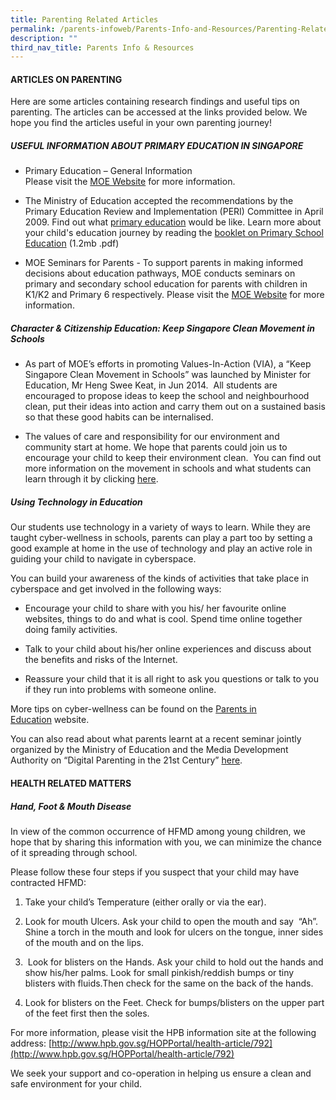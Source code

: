 ```yaml
---
title: Parenting Related Articles
permalink: /parents-infoweb/Parents-Info-and-Resources/Parenting-Related-Articles/
description: ""
third_nav_title: Parents Info & Resources
---
```

#### ARTICLES ON PARENTING  

Here are some articles containing research findings and useful tips on parenting. The articles can be accessed at the links provided below. We hope you find the articles useful in your own parenting journey!

##### USEFUL INFORMATION ABOUT PRIMARY EDUCATION IN SINGAPORE

*   Primary Education – General Information  
    Please visit the [MOE Website](http://moe.gov.sg/education/primary/) for more information.
*   The Ministry of Education accepted the recommendations by the Primary Education Review and Implementation (PERI) Committee in April 2009. Find out what [primary education](http://www.primaryeducation.sg/) would be like. Learn more about your child's education journey by reading the [booklet on Primary School Education](http://moe.gov.sg/education/primary/files/primary-school-education-booklet.pdf) (1.2mb .pdf)  
    
*   MOE Seminars for Parents - To support parents in making informed decisions about education pathways, MOE conducts seminars on primary and secondary school education for parents with children in K1/K2 and Primary 6 respectively. Please visit the [MOE Website](http://moe.gov.sg/education/primary/) for more information.

  

##### Character & Citizenship Education: Keep Singapore Clean Movement in Schools

*   As part of MOE’s efforts in promoting Values-In-Action (VIA), a “Keep Singapore Clean Movement in Schools” was launched by Minister for Education, Mr Heng Swee Keat, in Jun 2014.  All students are encouraged to propose ideas to keep the school and neighbourhood clean, put their ideas into action and carry them out on a sustained basis so that these good habits can be internalised.   
    
*   The values of care and responsibility for our environment and community start at home. We hope that parents could join us to encourage your child to keep their environment clean.  You can find out more information on the movement in schools and what students can learn through it by clicking [here](http://www.moe.gov.sg/media/press/2014/07/keep-singapore-clean-movement-in-schools.php).  
    

  

##### Using Technology in Education

Our students use technology in a variety of ways to learn. While they are taught cyber-wellness in schools, parents can play a part too by setting a good example at home in the use of technology and play an active role in guiding your child to navigate in cyberspace.  
  
You can build your awareness of the kinds of activities that take place in cyberspace and get involved in the following ways:  

*   Encourage your child to share with you his/ her favourite online websites, things to do and what is cool. Spend time online together doing family activities.  
    
*   Talk to your child about his/her online experiences and discuss about the benefits and risks of the Internet.   
    
*   Reassure your child that it is all right to ask you questions or talk to you if they run into problems with someone online.  
    

More tips on cyber-wellness can be found on the [Parents in Education](http://parents-in-education.moe.gov.sg/resources-and-references/how-can-i-support-my-child-s-growth-and-development/cyber-wellness/tips-and-advice-for-parents) website.  
  
You can also read about what parents learnt at a recent seminar jointly organized by the Ministry of Education and the Media Development Authority on “Digital Parenting in the 21st Century” [here](http://schoolbag.sg/story/digital-parenting-in-the-21st-century).  
  

#### HEALTH RELATED MATTERS

##### Hand, Foot & Mouth Disease

In view of the common occurrence of HFMD among young children, we hope that by sharing this information with you, we can minimize the chance of it spreading through school.

  

Please follow these four steps if you suspect that your child may have contracted HFMD:

  

1.  Take your child’s Temperature (either orally or via the ear).  
    
2.  Look for mouth Ulcers. Ask your child to open the mouth and say  “Ah”. Shine a torch in the mouth and look for ulcers on the tongue, inner sides of the mouth and on the lips.
3.   Look for blisters on the Hands. Ask your child to hold out the hands and show his/her palms. Look for small pinkish/reddish bumps or tiny blisters with fluids.Then check for the same on the back of the hands.
4.  Look for blisters on the Feet. Check for bumps/blisters on the upper part of the feet first then the soles.

  
For more information, please visit the HPB information site at the following address: [http://www.hpb.gov.sg/HOPPortal/health-article/792](http://www.hpb.gov.sg/HOPPortal/health-article/792)

  

We seek your support and co-operation in helping us ensure a clean and safe environment for your child.